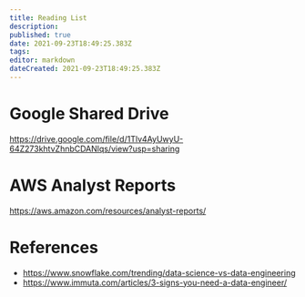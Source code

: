 ```yaml
---
title: Reading List
description: 
published: true
date: 2021-09-23T18:49:25.383Z
tags: 
editor: markdown
dateCreated: 2021-09-23T18:49:25.383Z
---
```


# Google Shared Drive
https://drive.google.com/file/d/1Tlv4AyUwyU-64Z273khtvZhnbCDANlqs/view?usp=sharing

# AWS Analyst Reports
https://aws.amazon.com/resources/analyst-reports/

# References
- https://www.snowflake.com/trending/data-science-vs-data-engineering
- https://www.immuta.com/articles/3-signs-you-need-a-data-engineer/
